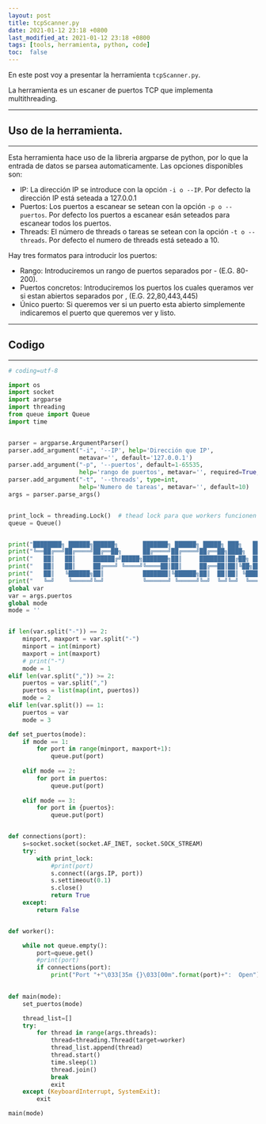 ```yaml
---
layout: post
title: tcpScanner.py
date: 2021-01-12 23:18 +0800
last_modified_at: 2021-01-12 23:18 +0800
tags: [tools, herramienta, python, code]
toc:  false
---
```


En este post voy a presentar la herramienta `tcpScanner.py`.

La herramienta es un escaner de puertos TCP que implementa multithreading.

---

## Uso de la herramienta.

---

Esta herramienta hace uso de la libreria argparse de python, por lo que la entrada de datos se parsea automaticamente.
Las opciones disponibles son:
* IP: La dirección IP se introduce con la opción `-i o --IP`. Por defecto la dirección IP está seteada a 127.0.0.1
* Puertos: Los puertos a escanear se setean con la opción `-p o --puertos`. Por defecto los puertos a escanear esán seteados para escanear todos los puertos.
* Threads: El número de threads o tareas se setean con la opción `-t o --threads`. Por defecto el numero de threads está seteado a 10.

Hay tres formatos para introducir los puertos:
* Rango: Introduciremos un rango de puertos separados por - (E.G. 80-200).
* Puertos concretos: Introduciremos los puertos los cuales queramos ver si estan abiertos separados por , (E.G. 22,80,443,445)
* Único puerto: Si queremos ver si un puerto esta abierto simplemente indicaremos el puerto que queremos ver y listo.

---

## Codigo

---

```python
# coding=utf-8

import os
import socket
import argparse
import threading
from queue import Queue
import time


parser = argparse.ArgumentParser()
parser.add_argument("-i", '--IP', help='Dirección que IP',
                    metavar='', default='127.0.0.1')
parser.add_argument("-p", '--puertos', default=1-65535,
                    help='rango de puertos', metavar='', required=True, type=str)
parser.add_argument("-t", '--threads', type=int,
                    help='Numero de tareas', metavar='', default=10)
args = parser.parse_args()


print_lock = threading.Lock()  # thead lock para que workers funcionen mejor
queue = Queue()


print("████████╗ ██████╗██████╗       ███████╗ ██████╗ █████╗ ███╗   ██╗")
print("╚══██╔══╝██╔════╝██╔══██╗      ██╔════╝██╔════╝██╔══██╗████╗  ██║")
print("   ██║   ██║     ██████╔╝█████╗███████╗██║     ███████║██╔██╗ ██║")
print("   ██║   ██║     ██╔═══╝ ╚════╝╚════██║██║     ██╔══██║██║╚██╗██║")
print("   ██║   ╚██████╗██║           ███████║╚██████╗██║  ██║██║ ╚████║")
print("   ╚═╝    ╚═════╝╚═╝           ╚══════╝ ╚═════╝╚═╝  ╚═╝╚═╝  ╚═══╝")
global var
var = args.puertos
global mode
mode = ''


if len(var.split("-")) == 2:
    minport, maxport = var.split("-")
    minport = int(minport)
    maxport = int(maxport)
    # print("-")
    mode = 1
elif len(var.split(",")) >= 2:
    puertos = var.split(",")
    puertos = list(map(int, puertos))
    mode = 2
elif len(var.split()) == 1:
    puertos = var
    mode = 3

def set_puertos(mode):
    if mode == 1: 
        for port in range(minport, maxport+1):
            queue.put(port)
        
    elif mode == 2:
        for port in puertos:
            queue.put(port)
        
    elif mode == 3:
        for port in {puertos}:
            queue.put(port)


def connections(port):
    s=socket.socket(socket.AF_INET, socket.SOCK_STREAM)
    try:
        with print_lock:
            #print(port)
            s.connect((args.IP, port))
            s.settimeout(0.1)
            s.close()
            return True 
    except:
        return False


def worker():

    while not queue.empty():
        port=queue.get()
        #print(port)
        if connections(port):
            print("Port "+"\033[35m {}\033[00m".format(port)+":  Open")
            

def main(mode):
    set_puertos(mode)

    thread_list=[]
    try:
        for thread in range(args.threads):
            thread=threading.Thread(target=worker)
            thread_list.append(thread)
            thread.start()
            time.sleep(1)
            thread.join()
            break
            exit
    except (KeyboardInterrupt, SystemExit):
        exit

main(mode)
```
